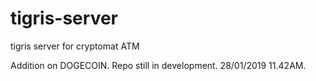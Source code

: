 # tigris-server
tigris server for cryptomat ATM

Addition on DOGECOIN.
Repo still in development.
28/01/2019 11.42AM.
